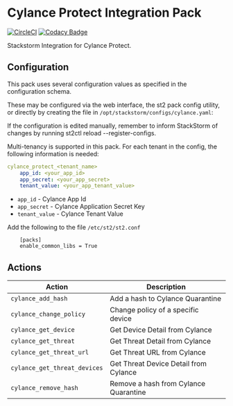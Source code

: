 # Cylance Protect Integration Pack

[![CircleCI](https://circleci.com/gh/syncurity-exchange/cylance-protect.svg?style=svg&circle-token=254afbef16b50a3072d5ab135a49fd264e72ece6)](https://circleci.com/gh/syncurity-exchange/cylance-protect)
[![Codacy Badge](https://api.codacy.com/project/badge/Grade/e780dfa956aa4882807fb582ea4e1212)](https://www.codacy.com?utm_source=github.com&amp;utm_medium=referral&amp;utm_content=syncurity-exchange/cylance-protect&amp;utm_campaign=Badge_Grade)


Stackstorm Integration for Cylance Protect.

## Configuration
This pack uses several configuration values as specified in the configuration schema.

These may be configured via the web interface, the st2 pack config utility, or directly by creating 
the file in `/opt/stackstorm/configs/cylance.yaml`:

If the configuration is edited manually, remember to inform StackStorm of changes by running st2ctl 
reload --register-configs.

Multi-tenancy is supported in this pack. For each tenant in the config, the following information
is needed:

```yaml
cylance_protect_<tenant_name>
    app_id: <your_app_id>
    app_secret: <your_app_secret>
    tenant_value: <your_app_tenant_value>
```

* ``app_id`` - Cylance App Id 
* ``app_secret`` - Cylance Application Secret Key
* ``tenant_value`` - Cylance Tenant Value


Add the following to the file `/etc/st2/st2.conf`

```
    [packs]
    enable_common_libs = True
```

## Actions

| Action | Description|
|---|---|
| ``cylance_add_hash`` | Add a hash to Cylance Quarantine
| ``cylance_change_policy`` | Change policy of a specific device
| ``cylance_get_device`` | Get Device Detail from Cylance
| ``cylance_get_threat`` | Get Threat Detail from Cylance
| ``cylance_get_threat_url`` | Get Threat URL from Cylance
| ``cylance_get_threat_devices`` | Get Threat Device Detail from Cylance
| ``cylance_remove_hash`` | Remove a hash from Cylance Quarantine
